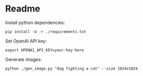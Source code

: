 # Readme

Install python dependencies:
```shell
pip install -U -r ./requirements.txt
```

Set OpenAI API key:
```shell
export OPENAI_API_KEY=your-hey-here
```

Generate images:
```shell
python ./gen_image.py "dog fighting a cat" --size 1024x1024
```

